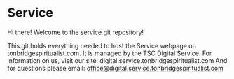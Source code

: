 # Service

Hi there!
Welcome to the service git repository!

This git holds everything needed to host the Service webpage on tonbridgespiritualist.com.
It is managed by the TSC Digital Service.
For information on us, visit our site: digital.service.tonbridgespiritualist.com
And for questions please email: office@digital.service.tonbridgespiritualist.com
